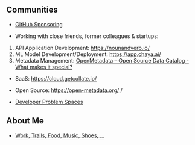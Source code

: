 ## Communities

- [GitHub Sponsoring](https://github.com/ankumar?tab=sponsoring)

- Working with close friends, former colleagues & startups:

1. API Application Development: https://nounandverb.io/
2. ML Model Development/Deployment: https://app.chaya.ai/ 
3. Metadata Management: [OpenMetadata – Open Source Data Catalog - What makes it special?](https://www.youtube.com/watch?v=6_h3ZJ1x7zE)
- SaaS: https://cloud.getcollate.io/
- Open Source: https://open-metadata.org/ / 

- [Developer Problem Spaces](https://docs.google.com/document/d/1b36vcpRMI5aIp8N2j_cVvhiv8OwDRGDxPDr2bJzcCGA/edit?usp=sharing)


## About Me

- [Work, Trails, Food, Music, Shoes, ...](https://github.com/ankumar/Fun-Stuff) 


 
<!--
**ankumar/ankumar** is a ✨ _special_ ✨ repository because its `README.md` (this file) appears on your GitHub profile.

Here are some ideas to get you started:

- 🔭 I’m currently working on ...
- 🌱 I’m currently learning ...
- 👯 I’m looking to collaborate on ...
- 🤔 I’m looking for help with ...
- 💬 Ask me about ...
- 📫 How to reach me: ...
- 😄 Pronouns: ...
- ⚡ Fun fact: ...
-->
